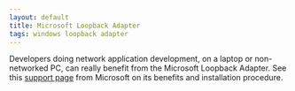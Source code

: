 ```yaml
---
layout: default
title: Microsoft Loopback Adapter
tags: windows loopback adapter
---
```


Developers doing network application development, on a laptop or non-networked PC, can really benefit from the Microsoft Loopback Adapter. See this [support page](http://support.microsoft.com/kb/839013/en) from Microsoft on its benefits and installation procedure.
